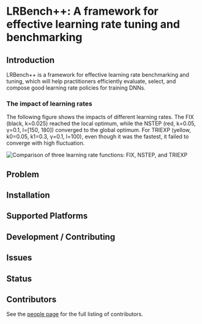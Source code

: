 # LRBench++: A framework for effective learning rate tuning and benchmarking

<!--- a href=""><img src="" alt=""></a --->
<!-- -----------------
[![GitHub license](https://img.shields.io/badge/license-apache-green.svg?style=flat)](https://www.apache.org/licenses/LICENSE-2.0)
[![Version](https://img.shields.io/badge/version-0.0.1-red.svg?style=flat)]() -->
<!---
[![Travis Status]()]()
[![Jenkins Status]()]()
[![Coverage Status]()]()
--->
## Introduction

LRBench++ is a framework for effective learning rate benchmarking and tuning, which will help practitioners efficiently evaluate, select, and compose good learning rate policies for training DNNs.

### The impact of learning rates

The following figure shows the impacts of different learning rates. The FIX (black, k=0.025) reached the local optimum, while the NSTEP (red, k=0.05, γ=0.1, l=[150, 180]) converged to the global optimum. For TRIEXP (yellow, k0=0.05, k1=0.3, γ=0.1, l=100), even though it was the fastest, it failed to converge with high fluctuation.

![Comparison of three learning rate functions: FIX, NSTEP, and TRIEXP](assets/visualization/FIX-NSTEP-TRIEXP-Comparison.gif)

 
## Problem


## Installation

## Supported Platforms


## Development / Contributing


## Issues


## Status


## Contributors

See the [people page](https://github.com/git-disl/LRBenchPlusPlus/graphs/contributors) for the full listing of contributors.

